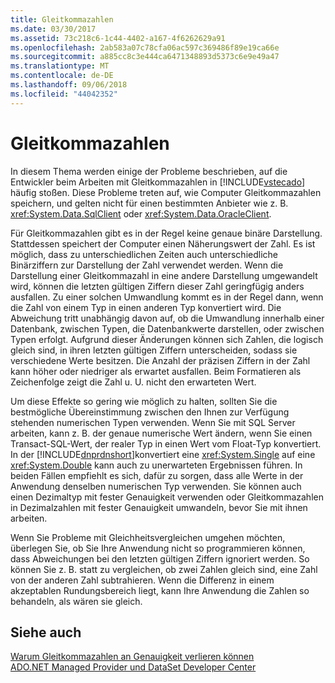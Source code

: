 ```yaml
---
title: Gleitkommazahlen
ms.date: 03/30/2017
ms.assetid: 73c218c6-1c44-4402-a167-4f6262629a91
ms.openlocfilehash: 2ab583a07c78cfa06ac597c369486f89e19ca66e
ms.sourcegitcommit: a885cc8c3e444ca6471348893d5373c6e9e49a47
ms.translationtype: MT
ms.contentlocale: de-DE
ms.lasthandoff: 09/06/2018
ms.locfileid: "44042352"
---
```

# <a name="floating-point-numbers"></a>Gleitkommazahlen
In diesem Thema werden einige der Probleme beschrieben, auf die Entwickler beim Arbeiten mit Gleitkommazahlen in [!INCLUDE[vstecado](../../../../includes/vstecado-md.md)] häufig stoßen. Diese Probleme treten auf, wie Computer Gleitkommazahlen speichern, und gelten nicht für einen bestimmten Anbieter wie z. B. <xref:System.Data.SqlClient> oder <xref:System.Data.OracleClient>.  
  
 Für Gleitkommazahlen gibt es in der Regel keine genaue binäre Darstellung. Stattdessen speichert der Computer einen Näherungswert der Zahl. Es ist möglich, dass zu unterschiedlichen Zeiten auch unterschiedliche Binärziffern zur Darstellung der Zahl verwendet werden. Wenn die Darstellung einer Gleitkommazahl in eine andere Darstellung umgewandelt wird, können die letzten gültigen Ziffern dieser Zahl geringfügig anders ausfallen. Zu einer solchen Umwandlung kommt es in der Regel dann, wenn die Zahl von einem Typ in einen anderen Typ konvertiert wird. Die Abweichung tritt unabhängig davon auf, ob die Umwandlung innerhalb einer Datenbank, zwischen Typen, die Datenbankwerte darstellen, oder zwischen Typen erfolgt. Aufgrund dieser Änderungen können sich Zahlen, die logisch gleich sind, in ihren letzten gültigen Ziffern unterscheiden, sodass sie verschiedene Werte besitzen. Die Anzahl der präzisen Ziffern in der Zahl kann höher oder niedriger als erwartet ausfallen. Beim Formatieren als Zeichenfolge zeigt die Zahl u. U. nicht den erwarteten Wert.  
  
 Um diese Effekte so gering wie möglich zu halten, sollten Sie die bestmögliche Übereinstimmung zwischen den Ihnen zur Verfügung stehenden numerischen Typen verwenden. Wenn Sie mit SQL Server arbeiten, kann z. B. der genaue numerische Wert ändern, wenn Sie einen Transact-SQL-Wert, der realer Typ in einen Wert vom Float-Typ konvertiert. In der [!INCLUDE[dnprdnshort](../../../../includes/dnprdnshort-md.md)]konvertiert eine <xref:System.Single> auf eine <xref:System.Double> kann auch zu unerwarteten Ergebnissen führen. In beiden Fällen empfiehlt es sich, dafür zu sorgen, dass alle Werte in der Anwendung denselben numerischen Typ verwenden. Sie können auch einen Dezimaltyp mit fester Genauigkeit verwenden oder Gleitkommazahlen in Dezimalzahlen mit fester Genauigkeit umwandeln, bevor Sie mit ihnen arbeiten.  
  
 Wenn Sie Probleme mit Gleichheitsvergleichen umgehen möchten, überlegen Sie, ob Sie Ihre Anwendung nicht so programmieren können, dass Abweichungen bei den letzten gültigen Ziffern ignoriert werden. So können Sie z. B. statt zu vergleichen, ob zwei Zahlen gleich sind, eine Zahl von der anderen Zahl subtrahieren. Wenn die Differenz in einem akzeptablen Rundungsbereich liegt, kann Ihre Anwendung die Zahlen so behandeln, als wären sie gleich.  
  
## <a name="see-also"></a>Siehe auch  
 [Warum Gleitkommazahlen an Genauigkeit verlieren können](https://msdn.microsoft.com/library/1acb1add-ac06-4134-a2fd-aff13d8c4c15)  
 [ADO.NET Managed Provider und DataSet Developer Center](https://go.microsoft.com/fwlink/?LinkId=217917)

